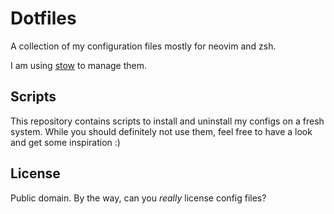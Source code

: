 # Dotfiles
A collection of my configuration files mostly for neovim and zsh.

I am using [stow](https://www.gnu.org/software/stow/) to manage them.

## Scripts
This repository contains scripts to install and uninstall my configs on a fresh
system. While you should definitely not use them, feel free to have a look and
get some inspiration :)

## License
Public domain. By the way, can you *really* license config files?
